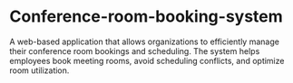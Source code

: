 # Conference-room-booking-system
A web-based application that allows organizations to efficiently manage their conference room bookings and scheduling. The system helps employees book meeting rooms, avoid scheduling conflicts, and optimize room utilization.
